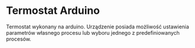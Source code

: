 # Termostat Arduino
Termostat wykonany na arduino.
Urządzenie posiada możliwość ustawienia parametrów własnego procesu lub wyboru jednego z predefiniowanych procesów.
